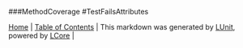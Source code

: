 ###MethodCoverage
#TestFailsAttributes

[Home](../../README.md) | [Table of Contents](../../TableOfContents.md) | 
This markdown was generated by [LUnit](https://github.com/CodeSingularity/LUnit), powered by [LCore](https://github.com/CodeSingularity/LCore) | 

